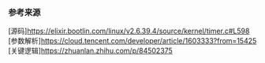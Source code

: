 ### 参考来源
[源码]https://elixir.bootlin.com/linux/v2.6.39.4/source/kernel/timer.c#L598  
[参数解析]https://cloud.tencent.com/developer/article/1603333?from=15425  
[关键逻辑]https://zhuanlan.zhihu.com/p/84502375  
